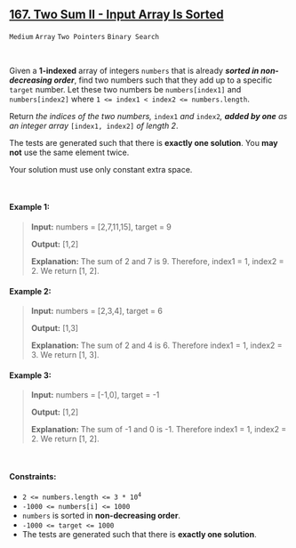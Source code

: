 ## [167. Two Sum II - Input Array Is Sorted](https://leetcode.com/problems/two-sum-ii-input-array-is-sorted/)

<code>Medium</code> <code>Array</code> <code>Two Pointers</code> <code>Binary Search</code>

<br>

Given a __1-indexed__ array of integers <code>numbers</code> that is already *__sorted in non-decreasing order__*, find two numbers such that they add up to a specific <code>target</code> number. Let these two numbers be <code>numbers[index1]</code> and <code>numbers[index2]</code> where <code>1 <= index1 < index2 <= numbers.length</code>.

Return *the indices of the two numbers,* <code>index1</code> *and* <code>index2</code>*, __added by one__ as an integer array* <code>[index1, index2]</code> *of length 2*.

The tests are generated such that there is __exactly one solution__. You __may not__ use the same element twice.

Your solution must use only constant extra space.

<br>

#### Example 1:

> __Input:__ numbers = [2,7,11,15], target = 9
>
> __Output:__ [1,2]
>
> __Explanation:__ The sum of 2 and 7 is 9. Therefore, index1 = 1, index2 = 2. We return [1, 2].

#### Example 2:

> __Input:__ numbers = [2,3,4], target = 6
>
> __Output:__ [1,3]
>
> __Explanation:__ The sum of 2 and 4 is 6. Therefore index1 = 1, index2 = 3. We return [1, 3].

#### Example 3:

> __Input:__ numbers = [-1,0], target = -1
>
> __Output:__ [1,2]
>
> __Explanation:__ The sum of -1 and 0 is -1. Therefore index1 = 1, index2 = 2. We return [1, 2].

<br>

#### Constraints:

- <code>2 <= numbers.length <= 3 * 10<sup>4</sup></code>
- <code>-1000 <= numbers[i] <= 1000</code>
- <code>numbers</code> is sorted in __non-decreasing order__.
- <code>-1000 <= target <= 1000</code>
- The tests are generated such that there is __exactly one solution__.